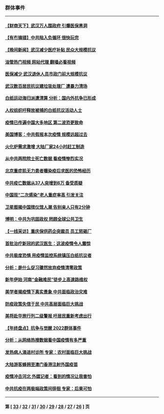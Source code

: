 ### 群体事件
---
#### [【财商天下】武汉万人围政府 引爆医保黑洞](../../pages/ncid279/n13927281.md?02120445) 
#### [【有冇搞错】中共陷入负循环 很快玩完](../../pages/ncid279/n13926140.md?02120445) 
#### [【晚间新闻】武汉减少医疗补贴 民众大规模抗议](../../pages/ncid279/n13925524.md?02120445) 
#### [油管热门视频 网站代理 翻墙必看视频](http://138.2.39.72:81/youtube.html?epic-marker?02120445)
#### [医保减少 武汉退休人员市政门前大规模抗议](../../pages/ncid279/n13925389.md?02120445) 
#### [武汉数百居民抗议建垃圾处理厂 遭暴力清场](../../pages/ncid279/n13922269.md?02120445) 
#### [白纸运动海归派遭清算 分析：国内外抗争已形成](../../pages/ncid279/n13919416.md?02120445) 
#### [人权组织吁释放被捕的白纸抗议活动人士](../../pages/ncid279/n13917517.md?02120445) 
#### [疫情已传遍中国大多地区 第二波恐更致命](../../pages/ncid279/n13914332.md?02120445) 
#### [美国博客：中共假报本次疫情 规模远超过去](../../pages/ncid279/n13912604.md?02120445) 
#### [火化炉需求激增 大陆厂家24小时赶工制造](../../pages/ncid279/n13912205.md?02120445) 
#### [从中共两院院士死亡数据 看疫情惨烈实况](../../pages/ncid279/n13910619.md?02120445) 
#### [北京重症肌无力患者曝染疫后求医的恐怖经历](../../pages/ncid279/n13909480.md?02120445) 
#### [中共疫亡数据从37人突增到6万 备受质疑](../../pages/ncid279/n13907051.md?02120445) 
#### [中国现“二次感染”老人重症率高 引发关注](../../pages/ncid279/n13906493.md?02120445) 
#### [卫星图揭中国殡仪馆人潮 告别亲人只有2分钟](../../pages/ncid279/n13904053.md?02120445) 
#### [博明：中共为巩固政权 罔顾全球公共卫生](../../pages/ncid279/n13901752.md?02120445) 
#### [【一线采访】重庆保供药企突裁员 员工怒砸厂](../../pages/ncid279/n13901673.md?02120445) 
#### [首批治疗新冠的武汉医生：这波疫情令人震惊](../../pages/ncid279/n13900313.md?02120445) 
#### [中共极度恐惧 用疫情监控系统镇压白纸抗议者](../../pages/ncid279/n13900225.md?02120445) 
#### [分析：是什么促习骤然放弃疫情清零政策](../../pages/ncid279/n13899652.md?02120445) 
#### [新年伊始 河南“金融难民”徒步上高速路维权](../../pages/ncid279/n13897842.md?02120445) 
#### [美学者揭疫情下真实景象 中共面临政治灾难](../../pages/ncid279/n13896569.md?02120445) 
#### [防疫政策失信于民 中共高层面临巨大挑战](../../pages/ncid279/n13894627.md?02120445) 
#### [美将赴华旅行列二级警报 吁居民重新考虑出行](../../pages/ncid279/n13894518.md?02120445) 
#### [【年终盘点】抗争与觉醒 2022群体事件](../../pages/ncid279/n13888314.md?02120445) 
#### [分析：从网络热搜数据看中国疫情有多严重](../../pages/ncid279/n13893186.md?02120445) 
#### [发热病人涌进村诊所 专家：农村面临巨大挑战](../../pages/ncid279/n13892271.md?02120445) 
#### [大陆游客蜂拥至澳门香港注射外国疫苗](../../pages/ncid279/n13892276.md?02120445) 
#### [疫情冲击河北 外媒记者：看到的情况让我害怕](../../pages/ncid279/n13891260.md?02120445) 
#### [中共抗疫在两极端政策间徘徊 专家：后果可怕](../../pages/ncid279/n13891235.md?02120445) 

---
#### 第 [ [33](./33.md?02120445) / [32](./32.md?02120445) / [31](./31.md?02120445) / [30](./30.md?02120445) / [29](./29.md?02120445) / [28](./28.md?02120445) / [27](./27.md?02120445) / [26](./26.md?02120445) ] 页
